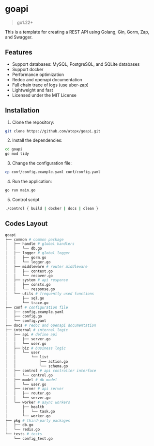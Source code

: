 # goapi

> go1.22+

This is a template for creating a REST API using Golang, Gin, Gorm, Zap, and Swagger.


## Features

- Support databases: MySQL, PostgreSQL, and SQLite databases
- Support docker
- Performance optimization
- Redoc and openapi documentation
- Full chain trace of logs (use uber-zap)
- Lightweight and fast
- Licensed under the MIT License

## Installation
1. Clone the repository:

  ```bash
  git clone https://github.com/atopx/goapi.git
  ```

2. Install the dependencies:

  ```bash
  cd goapi
  go mod tidy
  ```

3. Change the configuration file:

  ```bash
  cp conf/config.example.yaml conf/config.yaml
  ```

4. Run the application:

  ```bash
  go run main.go
  ```

5. Control script

  ```bash
  ./control { build | docker | docs | clean }
  ```

## Codes Layout

```bash
goapi
├── common # common package
│   ├── handle # global handlers
│   │   └── db.go
│   ├── logger # global logger
│   │   ├── gorm.go
│   │   └── logger.go
│   ├── middleware # router middleware
│   │   ├── context.go
│   │   └── recover.go
│   ├── system # api response
│   │   ├── consts.go
│   │   └── response.go
│   └── utils # frequently used functions
│       ├── sql.go
│       └── trace.go
├── conf # configuration file
│   ├── config.example.yaml
│   ├── config.go
│   └── config.yaml
├── docs # redoc and openapi documentation
├── internal # internal logic
│   ├── api # define api
│   │   ├── server.go
│   │   └── user.go
│   ├── biz # business logic
│   │   └── user
│   │       └── list
│   │           ├── action.go
│   │           └── schema.go
│   ├── control # api controller interface
│   │   └── control.go
│   ├── model # db model
│   │   └── user.go
│   ├── server # api server
│   │   ├── router.go
│   │   └── server.go
│   └── worker # async workers
│       ├── health
│       │   └── task.go
│       └── worker.go
├── pkg # third-party packages
│   ├── db.go
│   └── redis.go
└── tests # tests
    └── config_test.go
```
